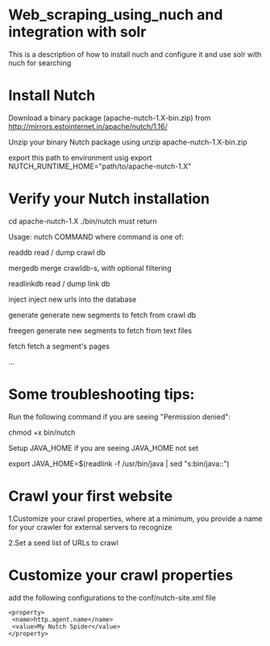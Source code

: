 # Web_scraping_using_nuch and integration with solr
This is a description of how to install nuch and configure it and use solr with nuch for searching 
# Install Nutch
Download a binary package (apache-nutch-1.X-bin.zip) from http://mirrors.estointernet.in/apache/nutch/1.16/

Unzip your binary Nutch package using unzip apache-nutch-1.X-bin.zip

export this path to environment usig export NUTCH_RUNTIME_HOME="path/to/apache-nutch-1.X" 
#  Verify your Nutch installation
cd apache-nutch-1.X
./bin/nutch must return 

Usage: nutch COMMAND where command is one of:

readdb            read / dump crawl db

mergedb           merge crawldb-s, with optional filtering

readlinkdb        read / dump link db

inject            inject new urls into the database

generate          generate new segments to fetch from crawl db

freegen           generate new segments to fetch from text files

fetch             fetch a segment's pages

...

#  Some troubleshooting tips:
Run the following command if you are seeing "Permission denied":

 chmod +x bin/nutch
 
Setup JAVA_HOME if you are seeing JAVA_HOME not set

export JAVA_HOME=$(readlink -f /usr/bin/java | sed "s:bin/java::")

#  Crawl your first website
1.Customize your crawl properties, where at a minimum, you provide a name for your crawler for external servers to recognize

2.Set a seed list of URLs to crawl

# Customize your crawl properties
add the following configurations to the  conf/nutch-site.xml file
```
<property>
 <name>http.agent.name</name>
 <value>My Nutch Spider</value>
</property>
```

